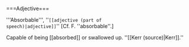 ===Adjective===

'''Absorbable''', ''<code>[[adjective (part of speech)|adjective]]</code>'' [Cf. F. ''absorbable''.]

Capable of being [[absorbed]] or swallowed up. ''[[Kerr (source)|Kerr]].''